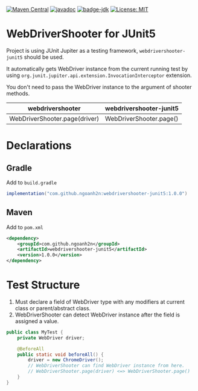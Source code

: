 [![Maven Central](https://maven-badges.herokuapp.com/maven-central/com.github.ngoanh2n/webdrivershooter-junit5/badge.svg)](https://maven-badges.herokuapp.com/maven-central/com.github.ngoanh2n/webdrivershooter-junit5)
[![javadoc](https://javadoc.io/badge2/com.github.ngoanh2n/webdrivershooter-junit5/javadoc.svg)](https://javadoc.io/doc/com.github.ngoanh2n/webdrivershooter-junit5)
[![badge-jdk](https://img.shields.io/badge/jdk-8-blue.svg)](http://www.oracle.com/technetwork/java/javase/downloads/index.html)
[![License: MIT](https://img.shields.io/badge/License-MIT-blueviolet.svg)](https://opensource.org/licenses/MIT)

# WebDriverShooter for JUnit5
Project is using JUnit Jupiter as a testing framework, `webdrivershooter-junit5` should be used.

It automatically gets WebDriver instance from the current running test by using `org.junit.jupiter.api.extension.InvocationInterceptor` extension.

You don't need to pass the WebDriver instance to the argument of shooter methods.

| webdrivershooter   	        | webdrivershooter-junit5 |
|---	                        |---	                  |
| WebDriverShooter.page(driver) | WebDriverShooter.page() |

# Declarations
## Gradle
Add to `build.gradle`
```gradle
implementation("com.github.ngoanh2n:webdrivershooter-junit5:1.0.0")
```

## Maven
Add to `pom.xml`
```xml
<dependency>
    <groupId>com.github.ngoanh2n</groupId>
    <artifactId>webdrivershooter-junit5</artifactId>
    <version>1.0.0</version>
</dependency>
```

# Test Structure
1. Must declare a field of WebDriver type with any modifiers at current class or parent/abstract class.
2. WebDriverShooter can detect WebDriver instance after the field is assigned a value.

```java
public class MyTest {
    private WebDriver driver;

    @BeforeAll
    public static void beforeAll() {
        driver = new ChromeDriver();
        // WebDriverShooter can find WebDriver instance from here.
        // WebDriverShooter.page(driver) <=> WebDriverShooter.page()
    }
}
```
